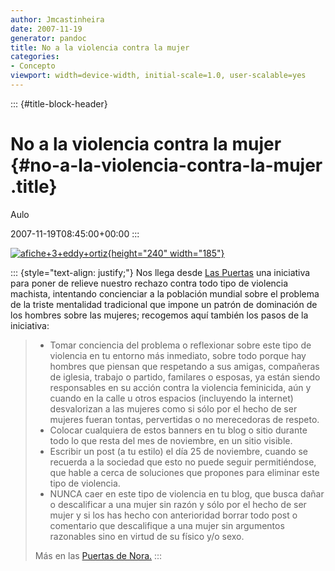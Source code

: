 ```yaml
---
author: Jmcastinheira
date: 2007-11-19
generator: pandoc
title: No a la violencia contra la mujer
categories:
- Concepto
viewport: width=device-width, initial-scale=1.0, user-scalable=yes
---
```


::: {#title-block-header}
# No a la violencia contra la mujer {#no-a-la-violencia-contra-la-mujer .title}

Aulo

2007-11-19T08:45:00+00:00
:::

[![afiche+3+eddy+ortiz](http://farm3.static.flickr.com/2276/2045931365_6b52e451aa_m.jpg){height="240"
width="185"}](http://www.flickr.com/photos/lrealnlspejo/2045931365/ "afiche+3+eddy+ortiz por Aulo, en Flickr")

::: {style="text-align: justify;"}
Nos llega desde [Las
Puertas](http://puertadenora.blogspot.com/2007/11/unete-no-ms-violencia-injustificada-en.html)
una iniciativa para poner de relieve nuestro rechazo contra todo tipo de
violencia machista, intentando concienciar a la población mundial sobre
el problema de la triste mentalidad tradicional que impone un patrón de
dominación de los hombres sobre las mujeres; recogemos aquí también los
pasos de la iniciativa:

> -   Tomar conciencia del problema o reflexionar sobre este tipo de
>     violencia en tu entorno más inmediato, sobre todo porque hay
>     hombres que piensan que respetando a sus amigas, compañeras de
>     iglesia, trabajo o partido, familares o esposas, ya están siendo
>     responsables en su acción contra la violencia feminicida, aún y
>     cuando en la calle u otros espacios (incluyendo la internet)
>     desvalorizan a las mujeres como si sólo por el hecho de ser
>     mujeres fueran tontas, pervertidas o no merecedoras de respeto.
> -   Colocar cualquiera de estos banners en tu blog o sitio durante
>     todo lo que resta del mes de noviembre, en un sitio visible.
> -   Escribir un post (a tu estilo) el día 25 de noviembre, cuando se
>     recuerda a la sociedad que esto no puede seguir permitiéndose, que
>     hable a cerca de soluciones que propones para eliminar este tipo
>     de violencia.
> -   NUNCA caer en este tipo de violencia en tu blog, que busca dañar o
>     descalificar a una mujer sin razón y sólo por el hecho de ser
>     mujer y si los has hecho con anterioridad borrar todo post o
>     comentario que descalifique a una mujer sin argumentos razonables
>     sino en virtud de su físico y/o sexo.
>
> Más en las [Puertas de
> Nora.](http://puertadenora.blogspot.com/2007/11/unete-no-ms-violencia-injustificada-en.html)
:::
